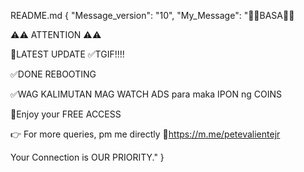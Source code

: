 README.md
{ "Message_version": "10", "My_Message": "📌📌BASA📌📌

⚠️⚠️ ATTENTION ⚠️⚠️

📌LATEST UPDATE ✅TGIF!!!!

✅DONE REBOOTING

✅WAG KALIMUTAN MAG WATCH ADS para maka IPON ng COINS

💯Enjoy your FREE ACCESS

👉 For more queries, pm me directly 🔗https://m.me/petevalientejr

Your Connection is OUR PRIORITY." }
